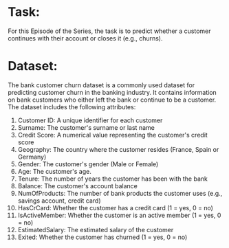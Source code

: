 # Task:
For this Episode of the Series, the task is to predict whether a customer continues with their account or closes it (e.g., churns).

# Dataset:
The bank customer churn dataset is a commonly used dataset for predicting customer churn in the banking industry. It contains information on bank customers who either left the bank or continue to be a customer. The dataset includes the following attributes:
 1. Customer ID: A unique identifier for each customer
 2. Surname: The customer's surname or last name
 3. Credit Score: A numerical value representing the customer's credit score
 4. Geography: The country where the customer resides (France, Spain or Germany)
 5. Gender: The customer's gender (Male or Female)
 6. Age: The customer's age.
 7. Tenure: The number of years the customer has been with the bank
 8. Balance: The customer's account balance
 9. NumOfProducts: The number of bank products the customer uses (e.g., savings account, credit card)
 10. HasCrCard: Whether the customer has a credit card (1 = yes, 0 = no)
 11. IsActiveMember: Whether the customer is an active member (1 = yes, 0 = no)
 12. EstimatedSalary: The estimated salary of the customer
 13. Exited: Whether the customer has churned (1 = yes, 0 = no)
